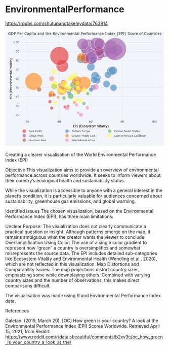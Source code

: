 # EnvironmentalPerformance

https://rpubs.com/shutupandtakemydata/763814

![Alt text](images/EPIViz.jpg)

Creating a clearer visualisation of the World Environmental Performance Index (EPI)

Objective
This visualization aims to provide an overview of environmental performance across countries worldwide. It seeks to inform viewers about their country’s ecological health and sustainability status.

While the visualization is accessible to anyone with a general interest in the planet’s condition, it is particularly valuable for audiences concerned about sustainability, greenhouse gas emissions, and global warming.

Identified Issues
The chosen visualization, based on the Environmental Performance Index (EPI), has three main limitations:

Unclear Purpose:
The visualization does not clearly communicate a practical question or insight. Although patterns emerge on the map, it remains ambiguous what the creator wants the viewer to conclude.
Oversimplification Using Color:
The use of a single color gradient to represent how “green” a country is oversimplifies and somewhat misrepresents the source data. The EPI includes detailed sub-categories like Ecosystem Vitality and Environmental Health (Wendling et al., 2020), which are not reflected in this visualization.
Map Distortions and Comparability Issues:
The map projections distort country sizes, emphasizing some while downplaying others. Combined with varying country sizes and the number of observations, this makes direct comparisons difficult.

The visualisation was made using R and Environmental Performance Index data.

References

Galetan. (2019, March 20). [OC] How green is your country? A look at the Environmental Performance Index (EPI) Scores Worldwide. Retrieved April 15, 2021, from Reddit:
https://www.reddit.com/r/dataisbeautiful/comments/b2xv3c/oc_how_green_is_your_country_a_look_at_the/
